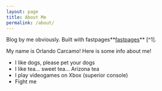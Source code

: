 ```yaml
---
layout: page
title: About Me
permalink: /about/
---
```


Blog by me obviously. Built with fastpages**[fastpages](https://github.com/fastai/fastpages)** [^1].

My name is Orlando Carcamo! Here is some info about me!
- I like dogs, please pet your dogs
- I like tea... sweet tea... Arizona tea
- I play videogames on Xbox (superior console)
- Fight me
